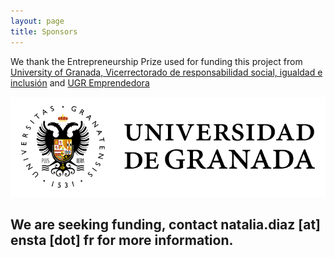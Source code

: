 ```yaml
---
layout: page
title: Sponsors
---
```


We thank the Entrepreneurship Prize used for funding this project from [University of Granada, Vicerrectorado de  responsabilidad social, igualdad e inclusión](https://viceresponsabilidad.ugr.es/) and [UGR Emprendedora ](https://ugremprendedora.ugr.es/)

![logo](img/granada.png)




## We are seeking funding, contact natalia.diaz [at] ensta [dot] fr  for more information.
